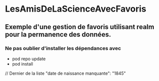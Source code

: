 # LesAmisDeLaScienceAvecFavoris

## Exemple d'une gestion de favoris utilisant realm pour la permanence des données. ##

### Ne pas oublier d'installer les dépendances avec ###

* pod repo update
* pod install

//   Dernier de la liste "date de naissance manquante":  "1845"

